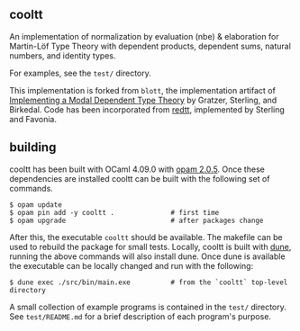 ## cooltt

An implementation of normalization by evaluation (nbe) & elaboration for Martin-Löf Type
Theory with dependent products, dependent sums, natural numbers, and identity types.

For examples, see the `test/` directory.

This implementation is forked from `blott`, the implementation artifact of
[Implementing a Modal Dependent Type Theory](https://doi.acm.org/10.1145/3341711) by Gratzer,
Sterling, and Birkedal. Code has been incorporated from [redtt](https://www.github.com/RedPRL/redtt), implemented by Sterling and Favonia.

## building

cooltt has been built with OCaml 4.09.0 with [opam 2.0.5](https://opam.ocaml.org/). Once
these dependencies are installed cooltt can be built with the following set of commands.

```
$ opam update
$ opam pin add -y cooltt .              # first time
$ opam upgrade                          # after packages change
```

After this, the executable `cooltt` should be available. The makefile can be used to rebuild the
package for small tests. Locally, cooltt is built with [dune](https://dune.build), running the above
commands will also install dune. Once dune is available the executable can be locally changed and
run with the following:

```
$ dune exec ./src/bin/main.exe          # from the `cooltt` top-level directory
```


A small collection of example programs is contained in the `test/` directory. See `test/README.md`
for a brief description of each program's purpose.
